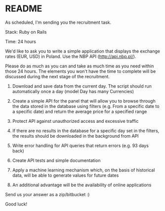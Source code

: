 # README

As scheduled, I'm sending you the recruitment task.

Stack: Ruby on Rails

Time: 24 hours

We'd like to ask you to write a simple application that displays the exchange rates (EUR, USD) in Poland. Use the NBP API (http://api.nbp.pl/).

Please do as much as you can and take as much time as you need within those 24 hours. The elements you won't have the time to complete will be discussed during the next stage of the recruitment.

1. Download and save data from the current day. The script should run automatically once a day (model Day has many Currencies)

2. Create a simple API for the panel that will allow you to browse through the data stored in the database using filters (e.g. From a specific date to a specific date) and return the average price for a specified range

3. Protect API against unauthorized access and excessive traffic

4. If there are no results in the database for a specific day set in the filters, the results should be downloaded in the background from API

5. Write error handling for API queries that return errors (e.g. 93 days back)

6. Create API tests and simple documentation

7. Apply a machine learning mechanism which, on the basis of historical data, will be able to generate values for future dates

8. An additional advantage will be the availability of online applications

Send us your answer as a zip/bitbucket :)

Good luck!


